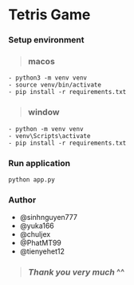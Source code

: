 # Tetris Game

### Setup environment
> ### macos
```
- python3 -m venv venv
- source venv/bin/activate
- pip install -r requirements.txt
```

> ### window
```
- python -m venv venv
- venv\Scripts\activate
- pip install -r requirements.txt
```

### Run application
```
python app.py
```

### Author

- @sinhnguyen777 
- @yuka166 
- @chuljex 
- @PhatMT99 
- @tienyehet12 

> ### _Thank you very much_ ^^
